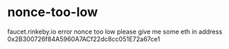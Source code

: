 # nonce-too-low
faucet.rinkeby.io error nonce too low please give me some eth in address 0x2B300726f84A5960A7ACf22dc8cc051E72a67ce1
